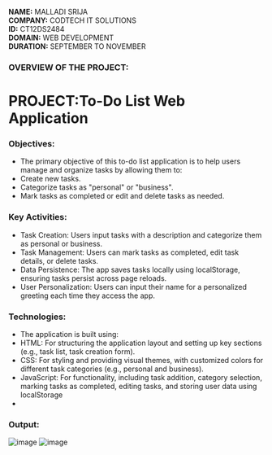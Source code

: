 **NAME:** MALLADI SRIJA   
**COMPANY:** CODTECH IT SOLUTIONS   
**ID:** CT12DS2484  
**DOMAIN:** WEB DEVELOPMENT   
**DURATION:** SEPTEMBER TO NOVEMBER    

### OVERVIEW OF THE PROJECT:
# PROJECT:To-Do List Web Application
### Objectives:
* The primary objective of this to-do list application is to help users manage and organize tasks by allowing them to:
* Create new tasks.
* Categorize tasks as "personal" or "business".
* Mark tasks as completed or edit and delete tasks as needed.
### Key Activities:
* Task Creation: Users input tasks with a description and categorize them as personal or business.
* Task Management: Users can mark tasks as completed, edit task details, or delete tasks.
* Data Persistence: The app saves tasks locally using localStorage, ensuring tasks persist across page reloads.
* User Personalization: Users can input their name for a personalized greeting each time they access the app.
### Technologies:
* The application is built using:
* HTML: For structuring the application layout and setting up key sections (e.g., task list, task creation form).
* CSS: For styling and providing visual themes, with customized colors for different task categories (e.g., personal and business).
* JavaScript: For functionality, including task addition, category selection, marking tasks as completed, editing tasks, and storing user data using localStorage
* 
### Output:
![image](https://github.com/user-attachments/assets/4b6d4fb5-f6d3-481d-a399-f8c979ed9cfe)
![image](https://github.com/user-attachments/assets/d222b980-8bbf-49d8-be55-d83ec8a02463)
